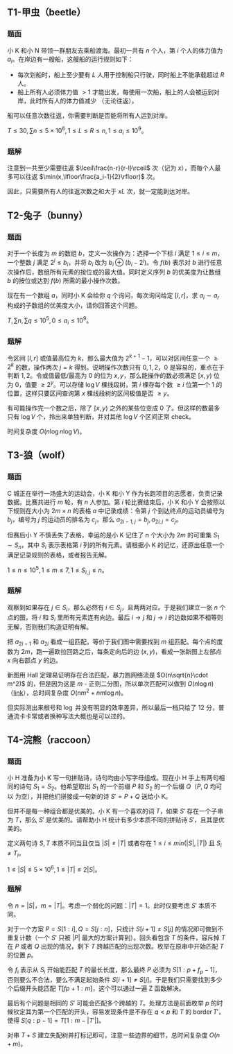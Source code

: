 ## T1-甲虫（beetle）

### 题面

小 K 和小 N 带领一群朋友去乘船渡海。最初一共有 $n$ 个人，第 $i$ 个人的体力值为 $a_i$。在岸边有一艘船，这艘船的运行规则如下：

-   每次划船时，船上至少要有 $L$ 人用于控制船只行驶，同时船上不能承载超过 $R$ 人。
-   船上所有人必须体力值 $>1$ 才能出发，每使用一次船，船上的人会被运到对岸，此时所有人的体力值减少 （无论往返）。

船可以任意次数往返，你需要判断是否能将所有人运到对岸。

$T\leq30,\sum n\leq5\times10^6,1\leq L\leq R\leq n,1\leq a_i\leq 10^9$。

### 题解

注意到一共至少需要往返 $\lceil\frac{n-r}{r-l}\rceil$ 次（记为 $x$），而每个人最多可以往返 $\min(x,\lfloor\frac{a_i-1}{2}\rfloor)$ 次。

因此，只需要所有人的往返次数之和大于 $xL$ 次，就一定能到达对岸。

## T2-兔子（bunny）

### 题面

对于一个长度为 $m$ 的数组 $b$，定义一次操作为：选择一个下标 $i$ 满足 $1\leq i\leq m$，一个整数 $j$ 满足 $2^j\leq b_i$，并将 $b_i$ 改为 $b_i\oplus(b_i-2^j)$。令 $f(b)$ 表示对 $b$ 进行任意次操作后，数组所有元素的按位或的最大值。同时定义序列 $b$ 的优美度为让数组 $b$ 的按位或达到 $f(b)$ 所需的最小操作次数。

现在有一个数组 $a$，同时小 K 会给你 $q$ 个询问，每次询问给定 $[l,r]$，求 $a_l\sim a_r$ 构成的子数组的优美度大小，请你回答这个问题。

$T,\sum n,\sum q\leq10^5,0\leq a_i\leq10^9$。

### 题解

令区间 $[l,r]$ 或值最高位为 $k$，那么最大值为 $2^{k+1}−1$，可以对区间任意一个 $\geq2^k$ 的数，操作两次 $j=k$ 得到。说明操作次数只有 $0,1,2$，$0$ 是容易的，重点在于判断 $1,2$。令或值最低/最高为 $0$ 的位为 $x,y$，那么能操作的数必须满足 $[x,y)$ 位为 $0$，值要 $\geq 2^y$。可以存储 $\log V$ 棵线段树，第 $i$ 棵存每个数 $\geq i$ 位第一个 $1$ 的位置，这样只要区间查询第 $x$ 棵线段树的区间极值是否 $\geq y$。

有可能操作完一个数之后，除了 $[x,y)$ 之外的某些位变成 $0$ 了。但这样的数最多只有 $\log V$ 个，拎出来单独判断，并对其他 $\log V$ 个区间正常 check。

时间复杂度 $O(n\log n\log V)$。

## T3-狼（wolf）

### 题面

C 城正在举行一场盛大的运动会，小 K 和小 Y 作为长跑项目的志愿者，负责记录数据。比赛共进行 $m$ 轮，有 $n$ 人参加。第 $i$ 轮比赛结束后，小 K 和小 Y 会按照以下规则在大小为 $2m\times n$ 的表格 $a$ 中记录成绩：令第 $j$ 个到达终点的运动员编号为 $b_j$，编号为 $j$ 的运动员的排名为 $c_j$，那么 $a_{2i−1,j}=b_j,a_{2i,j}=c_j$。

但赛后小 Y 不慎丢失了表格，幸运的是小 K 记住了 $n$ 个大小为 $2m$ 的可重集 $S_1\sim S_n$，其中 $S_i$ 表示表格第 $i$ 列的所有元素。请根据小 K 的记忆，还原出任意一个满足记录规则的表格，或者报告无解。

$1\leq n\leq10^5,1\leq m\leq7,1\leq S_{i,j}\leq n。$

### 题解

观察到如果存在 $j\in S_i$，那么必然有 $i\in S_j$，且两两对应。于是我们建立一张 $n$ 个 点的图，将 $i$ 和 $S_i$ 里所有元素连有向边。最后 $i\rightarrow j$ 和 $j\rightarrow i$ 的边数如果不相等则无解，否则我们构造证明有解。

把 $a_{2i−1}$ 和 $a_{2i}$ 看成一组匹配，等价于我们图中需要找到 $m$ 组匹配。每个点的度数为 $2m$，跑一遍欧拉回路之后，每条定向后的边 $(x,y)$，看成一张新图上左部点 $x$ 向右部点 $y$ 的边。

新图用 Hall 定理易证明存在合法匹配，暴力跑网络流是 $O(n\sqrt{n}\cdot m^2)$ 的，但是因为这是 $m$ - 正则二分图，所以单次匹配可以做到 $O(n\log n)$（[link](https://www.luogu.com/article/j989a4hs)），总时间复杂度 $O(nm^2+nm\log n)$。

但实际测出来根号和 $\log$ 并没有明显的效率差异，所以最后一档只给了 12 分，普通流卡卡常或者换种写法大概也是可以过的。

## T4-浣熊（raccoon）

### 题面

小 H 准备为小 K 写一句拼贴诗，诗句均由小写字母组成。现在小 H 手上有两句相同的诗句 $S_1=S_2$。他希望取出 $S_1$ 的一个前缀 $P$ 和 $S_2$ 的一个后缀 $Q$（$P,Q$ 均可以 为空），并把他们拼接成一句新的诗 $S'=P+Q$ 送给小 K。

但并不是每一种组合都是优美的。小 K 有一个喜欢的词 $T$，如果 $S'$ 存在一个子串为 $T$，那么 $S'$ 是优美的。请帮助小 H 统计有多少本质不同的拼贴诗 $S'$，且其是优美的。

定义两句诗 $S,T$ 本质不同当且仅当 $|S|\not=|T|$ 或者存在 $1\leq i\leq min(|S|,|T|)$ 且 $S_i\not=T_i$。

$1\leq|S|\leq5\times10^6,1\leq|T|\leq 2|S|$。

### 题解

令 $n=|S|$，$m=|T|$。考虑一个弱化的问题：$|T|=1$。此时仅要考虑 $S'$ 本质不同。

对于一个方案 $P=S[1:i],Q=S[j:n]$，只统计 $S[i + 1]\not=S[j]$ 的情况即可做到不重复计数（一个 $S'$ 只被 $|P|$ 最大的方案计算到）。回头看包含 $T$ 的条件，容斥掉 $T$ 在 $P$ 或者 $Q$ 出现的情况，剩下 $T$ 跨越匹配的出现次数。枚举在原串中开始匹配 $T$ 的位置 $p$。

令 $f_i$ 表示从 $S_i$ 开始能匹配 $T$ 的最长长度，那么最终 $P$ 必须为 $S[1:p+f_p−1]$， 否则要么不合法，要么不满足起始条件 $S[i+1]\not=S[j]$。于是我们只需要找到多少个后缀开头能匹配 $T[fp+1:m]$，这个可以通过一遍 $\text{Z}$ 函数解决。

最后有个问题是相同的 $S'$ 可能会匹配多个跨越的 $T$。处理方法是前面枚举 $p$ 的时候钦定其为第一个匹配的开头，容易发现条件是不存在 $q<p$ 和 $T$ 的 $\text{border}\,T'$，使得 $S[q:p−1]=T[1:m−|T'|]$。

对串 $T+S$ 建立失配树并打标记即可，注意一些边界的细节，总时间复杂度 $O(n+m)$。